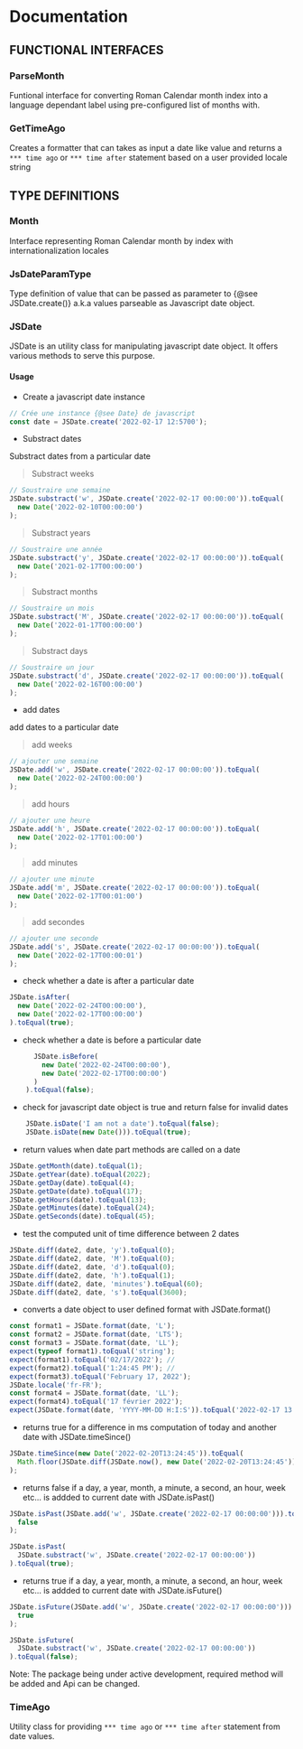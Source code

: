 # Documentation

## FUNCTIONAL INTERFACES

### ParseMonth

Funtional interface for converting Roman Calendar month index into a language dependant label using pre-configured list of months with.

### GetTimeAgo

Creates a formatter that can takes as input a date like value and returns a `*** time ago` or `*** time after` statement based on a user provided locale string

## TYPE DEFINITIONS

### Month

Interface representing Roman Calendar month by index
with internationalization locales

### JsDateParamType

Type definition of value that can be passed as parameter to {@see JSDate.create()} a.k.a values parseable as Javascript date object.

### JSDate

JSDate is an utility class for manipulating javascript date object. It offers various
methods to serve this purpose.

#### Usage

- Create a javascript date instance

```ts
// Crée une instance {@see Date} de javascript
const date = JSDate.create('2022-02-17 12:5700');
```

- Substract dates

Substract dates from a particular date

> Substract weeks

```ts
// Soustraire une semaine
JSDate.substract('w', JSDate.create('2022-02-17 00:00:00')).toEqual(
  new Date('2022-02-10T00:00:00')
);
```

> Substract years

```ts
// Soustraire une année
JSDate.substract('y', JSDate.create('2022-02-17 00:00:00')).toEqual(
  new Date('2021-02-17T00:00:00')
);
```

> Substract months

```ts
// Soustraire un mois
JSDate.substract('M', JSDate.create('2022-02-17 00:00:00')).toEqual(
  new Date('2022-01-17T00:00:00')
);
```

> Substract days

```ts
// Soustraire un jour
JSDate.substract('d', JSDate.create('2022-02-17 00:00:00')).toEqual(
  new Date('2022-02-16T00:00:00')
);
```

- add dates

add dates to a particular date

> add weeks

```ts
// ajouter une semaine
JSDate.add('w', JSDate.create('2022-02-17 00:00:00')).toEqual(
  new Date('2022-02-24T00:00:00')
);
```

> add hours

```ts
// ajouter une heure
JSDate.add('h', JSDate.create('2022-02-17 00:00:00')).toEqual(
  new Date('2022-02-17T01:00:00')
);
```

> add minutes

```ts
// ajouter une minute
JSDate.add('m', JSDate.create('2022-02-17 00:00:00')).toEqual(
  new Date('2022-02-17T00:01:00')
);
```

> add secondes

```ts
// ajouter une seconde
JSDate.add('s', JSDate.create('2022-02-17 00:00:00')).toEqual(
  new Date('2022-02-17T00:00:01')
);
```

- check whether a date is after a particular date

```ts
JSDate.isAfter(
  new Date('2022-02-24T00:00:00'),
  new Date('2022-02-17T00:00:00')
).toEqual(true);
```

- check whether a date is before a particular date

```ts
      JSDate.isBefore(
        new Date('2022-02-24T00:00:00'),
        new Date('2022-02-17T00:00:00')
      )
    ).toEqual(false);
```

- check for javascript date object is true and return false for invalid dates

```ts
    JSDate.isDate('I am not a date').toEqual(false);
    JSDate.isDate(new Date())).toEqual(true);
```

- return values when date part methods are called on a date

```ts
JSDate.getMonth(date).toEqual(1);
JSDate.getYear(date).toEqual(2022);
JSDate.getDay(date).toEqual(4);
JSDate.getDate(date).toEqual(17);
JSDate.getHours(date).toEqual(13);
JSDate.getMinutes(date).toEqual(24);
JSDate.getSeconds(date).toEqual(45);
```

- test the computed unit of time difference between 2 dates

```ts
JSDate.diff(date2, date, 'y').toEqual(0);
JSDate.diff(date2, date, 'M').toEqual(0);
JSDate.diff(date2, date, 'd').toEqual(0);
JSDate.diff(date2, date, 'h').toEqual(1);
JSDate.diff(date2, date, 'minutes').toEqual(60);
JSDate.diff(date2, date, 's').toEqual(3600);
```

- converts a date object to user defined format with JSDate.format()

```ts
const format1 = JSDate.format(date, 'L');
const format2 = JSDate.format(date, 'LTS');
const format3 = JSDate.format(date, 'LL');
expect(typeof format1).toEqual('string');
expect(format1).toEqual('02/17/2022'); //
expect(format2).toEqual('1:24:45 PM'); //
expect(format3).toEqual('February 17, 2022');
JSDate.locale('fr-FR');
const format4 = JSDate.format(date, 'LL');
expect(format4).toEqual('17 février 2022');
expect(JSDate.format(date, 'YYYY-MM-DD H:I:S')).toEqual('2022-02-17 13:24:45');
```

- returns true for a difference in ms computation of today and another date with JSDate.timeSince()

```ts
JSDate.timeSince(new Date('2022-02-20T13:24:45')).toEqual(
  Math.floor(JSDate.diff(JSDate.now(), new Date('2022-02-20T13:24:45')))
);
```

- returns false if a day, a year, month, a minute, a second, an hour, week etc... is addded to current date with JSDate.isPast()

```ts
JSDate.isPast(JSDate.add('w', JSDate.create('2022-02-17 00:00:00'))).toEqual(
  false
);

JSDate.isPast(
  JSDate.substract('w', JSDate.create('2022-02-17 00:00:00'))
).toEqual(true);
```

- returns true if a day, a year, month, a minute, a second, an hour, week etc... is addded to current date with JSDate.isFuture()

```ts
JSDate.isFuture(JSDate.add('w', JSDate.create('2022-02-17 00:00:00'))).toEqual(
  true
);

JSDate.isFuture(
  JSDate.substract('w', JSDate.create('2022-02-17 00:00:00'))
).toEqual(false);
```

Note: The package being under active development, required method will be added and Api
can be changed.

### TimeAgo

Utility class for providing `*** time ago` or `*** time after` statement from date values.
